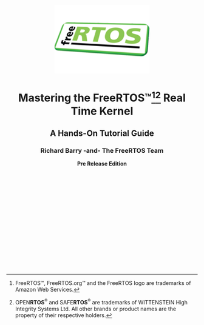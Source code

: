 <div align="center">

<img src="./media/freeRTOS.png" alt="" height="180" width="250"/>


# Mastering the FreeRTOS™[^1][^2] Real Time Kernel

## A Hands-On Tutorial Guide ##

### Richard Barry -and- The FreeRTOS Team ###

**Pre Release Edition**

</br>
</br>
</br>
</br>
</br>

</div>

</br>
</br>
</br>
</br>
</br>
</br>
</br>
</br>
</br>
</br>



[^1]: FreeRTOS™, FreeRTOS.org™ and the FreeRTOS logo are trademarks of Amazon Web Services.
[^2]: OPEN**RTOS**<sup>®</sup> and SAFE**RTOS**<sup>®</sup> are trademarks of WITTENSTEIN High Integrity Systems Ltd. All other brands or product names are the property of their respective holders.
